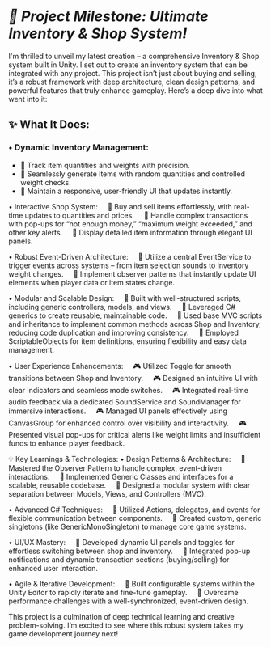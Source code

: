 # ***🚀 Project Milestone: Ultimate Inventory & Shop System!***
I'm thrilled to unveil my latest creation – a comprehensive Inventory & Shop system built in Unity. I set out to create an inventory system that can be integrated with any project. This project isn’t just about buying and selling; it’s a robust framework with deep architecture, clean design patterns, and powerful features that truly enhance gameplay. Here’s a deep dive into what went into it:

## **✨ What It Does:**
### **• Dynamic Inventory Management:**
- 🔹 Track item quantities and weights with precision.
- 🔹 Seamlessly generate items with random quantities and controlled weight checks.
- 🔹 Maintain a responsive, user-friendly UI that updates instantly.

• Interactive Shop System:
    🛒 Buy and sell items effortlessly, with real-time updates to quantities and prices.
    🛒 Handle complex transactions with pop-ups for “not enough money,” “maximum weight exceeded,” and other key alerts.
    🛒 Display detailed item information through elegant UI panels.

• Robust Event-Driven Architecture:
    🔄 Utilize a central EventService to trigger events across systems – from item selection sounds to inventory weight changes.
    🔄 Implement observer patterns that instantly update UI elements when player data or item states change.

• Modular and Scalable Design:
    🔧 Built with well-structured scripts, including generic controllers, models, and views.
    🔧 Leveraged C# generics to create reusable, maintainable code.
    🔧 Used base MVC scripts and inheritance to implement common methods across Shop and Inventory, reducing code duplication and improving consistency.
    🔧 Employed ScriptableObjects for item definitions, ensuring flexibility and easy data management.

• User Experience Enhancements:
    🎮 Utilized Toggle for smooth transitions between Shop and Inventory.
    🎮 Designed an intuitive UI with clear indicators and seamless mode switches.
    🎮 Integrated real-time audio feedback via a dedicated SoundService and SoundManager for immersive interactions.
    🎮 Managed UI panels effectively using CanvasGroup for enhanced control over visibility and interactivity.
    🎮 Presented visual pop-ups for critical alerts like weight limits and insufficient funds to enhance player feedback.

💡 Key Learnings & Technologies:
• Design Patterns & Architecture:
    🔹 Mastered the Observer Pattern to handle complex, event-driven interactions.
    🔹 Implemented Generic Classes and interfaces for a scalable, reusable codebase.
    🔹 Designed a modular system with clear separation between Models, Views, and Controllers (MVC).

• Advanced C# Techniques:
    🔹 Utilized Actions, delegates, and events for flexible communication between components.
    🔹 Created custom, generic singletons (like GenericMonoSingleton) to manage core game systems.

• UI/UX Mastery:
    🔹 Developed dynamic UI panels and toggles for effortless switching between shop and inventory.
    🔹 Integrated pop-up notifications and dynamic transaction sections (buying/selling) for enhanced user interaction.

• Agile & Iterative Development:
    🔹 Built configurable systems within the Unity Editor to rapidly iterate and fine-tune gameplay.
    🔹 Overcame performance challenges with a well-synchronized, event-driven design.

This project is a culmination of deep technical learning and creative problem-solving. I’m excited to see where this robust system takes my game development journey next!
